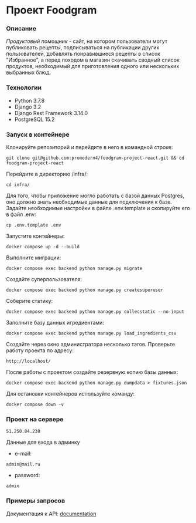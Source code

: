 # Проект Foodgram
### Описание
*Продуктовый помощник* - сайт, на котором пользователи могут публиковать рецепты, подписываться на публикации других пользователей, добавлять понравившиеся рецепты в список "Избранное", а перед походом в магазин скачивать сводный список продуктов, необходимый для приготовления одного или нескольких выбранных блюд.
### Технологии
- Python 3.7.8
- Django 3.2
- Django Rest Framework 3.14.0
- PostgreSQL 15.2

### Запуск в контейнере
Клонируйте репозиторий и перейдите в него в командной строке:
```
git clone git@github.com:promodern4/foodgram-project-react.git && cd foodgram-project-react
```
Перейдите в директорию /infra/:
```
cd infra/
```
Для того, чтобы приложение могло работать с базой данных Postgres, оно должно знать необходимые данные для подключения к базе. Задайте необходимые настройки в файле .env.template и скопируйте его в файл .env:
```
cp .env.template .env
```
Запустите контейнеры:
```
docker compose up -d --build
```
Выполните миграции:
```
docker compose exec backend python manage.py migrate
```
Создайте суперпользователя:
```
docker compose exec backend python manage.py createsuperuser
```
Соберите статику:
```
docker compose exec backend python manage.py collecstatic --no-input
```
Заполните базу данных игредиентами:
```
docker compose exec backend python manage.py load_ingredients_csv
```
Создайте через окно администратора несколько тэгов.
Проверьте работу проекта по адресу:
```
http://localhost/
```
После работы с проектом создайте резервную копию базы данных:
```
docker compose exec backend python manage.py dumpdata > fixtures.json
```
Для остановки контейнеров используйте команду:
```
docker compose down -v
```
### Проект на сервере
```
51.250.84.238
```
Данные для входа в админку
- e-mail:
```
admin@mail.ru
```
- password:
```
admin
```
### Примеры запросов
Документация к API: [documentation](http://localhost/api/docs/)
